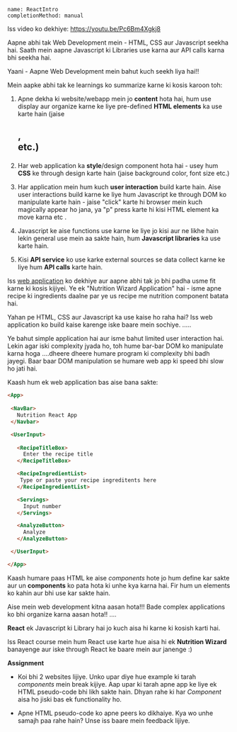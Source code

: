 ```ngMeta
name: ReactIntro
completionMethod: manual
```

Iss video ko dekhiye: https://youtu.be/Pc6Bm4Xgkj8

Aapne abhi tak Web Development mein - HTML, CSS aur Javascript seekha hai. Saath mein aapne Javascript ki Libraries use karna aur API calls karna bhi seekha hai.

Yaani - Aapne Web Development mein bahut kuch seekh liya hai!!

Mein aapke abhi tak ke learnings ko summarize karne ki kosis karoon toh:

1. Apne dekha ki website/webapp mein jo **content** hota hai, hum use display aur organize karne ke liye pre-defined **HTML elements** ka use karte hain (jaise <h2>,<div> etc.)

2. Har web application ka **style**/design component hota hai - usey hum **CSS** ke through design karte hain (jaise background color, font size etc.)

3. Har application mein hum kuch **user interaction** build karte hain. Aise user interactions build karne ke liye hum Javascript ke through DOM ko manipulate karte hain - jaise "click" karte hi browser mein kuch magically appear ho jana, ya "p" press karte hi kisi HTML element ka move karna etc
.

4. Javascript ke aise functions use karne ke liye jo kisi aur ne likhe hain lekin general use mein aa sakte hain, hum **Javascript libraries** ka use karte hain.

5. Kisi **API service** ko use karke external sources se data collect karne ke liye hum **API calls** karte hain.

Iss [web application](https://www.edamam.com/website/wizard.jsp?ver=wizard-basic) ko dekhiye aur aapne abhi tak jo bhi padha usme fit karne ki kosis kijiyei. 
Ye ek "Nutrition Wizard Application" hai - isme apne recipe ki ingredients daalne par ye us recipe me nutrition component batata hai.
 
Yahan pe HTML, CSS aur Javascript ka use kaise ho raha hai?
Iss web application ko build kaise karenge iske baare mein sochiye.
.....

Ye bahut simple application hai aur isme bahut limited user interaction hai. Lekin agar iski complexity jyada ho, toh hume bar-bar DOM ko manipulate karna hoga ....dheere dheere humare program ki complexity bhi badh jayegi. Baar baar DOM manipulation se humare web app ki speed bhi slow ho jati hai.

Kaash hum ek web application bas aise bana sakte:

```HTML
<App>
 
 <NavBar>
   Nutrition React App
 </Navbar>

 <UserInput>
  
   <RecipeTitleBox> 
     Enter the recipe title 
   </RecipeTitleBox>

   <RecipeIngredientList>
    Type or paste your recipe ingreditents here
   </RecipeIngredientList>

   <Servings>
     Input number
   </Servings>

   <AnalyzeButton>
     Analyze
   </AnalyzeButton>

 </UserInput>

</App>
```

Kaash humare paas HTML ke aise *components* hote jo hum define kar sakte aur un **components** ko pata hota ki unhe kya karna hai. Fir hum un elements ko kahin aur bhi use kar sakte hain.


Aise mein web development kitna aasan hota!!!
Bade complex applications ko bhi organize karna aasan hota!!
....

**React** ek Javascript ki Library hai jo kuch aisa hi karne ki kosish karti hai.

Iss React course mein hum React use karte hue aisa hi ek **Nutrition Wizard** banayenge aur iske through React ke baare mein aur janenge :)

**Assignment**

- Koi bhi 2 websites lijiye. Unko upar diye hue example ki tarah *components* mein break kijiye. Aap upar ki tarah apne app ke liye ek HTML pseudo-code bhi likh sakte hain.
Dhyan rahe ki har *Component* aisa ho jiski bas ek functionality ho.

- Apne HTML pseudo-code ko apne peers ko dikhaiye. Kya wo unhe samajh paa rahe hain? Unse iss baare mein feedback lijiye.

